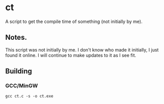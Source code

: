 # ct

A script to get the compile time of something (not initially by me).

## Notes.

This script was not initially by me. I don't know who made it initially, I just found it online. I will continue to make updates to it as I see fit.

## Building

### GCC/MinGW

```batch
gcc ct.c -s -o ct.exe
```
